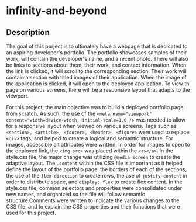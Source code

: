 # infinity-and-beyond

## Description
The goal of this porject is to ultimately have a webpage that is dedicated to an aspiring developer's portfolio. The portfolio showcases samples of their work, will contain the developer's name, and a recent photo. There will also be links to sections about them, their work, and contact information. When the link is clicked, it will scroll to the corresponding section. Their work will contain a section with titled images of their application. When the image of the application is clicked, it will open to the deployed application. To view th page on various screens, there will be a responsive layout that adapts to the viewport. 

For this project, the main objective was to build a deployed portfolio page from scratch. As such, the use of the `<meta name="viewport" content="width=device-width, initial-scale=1.0 />` was needed to allow for a responsive layout when viewed on various screens. Tags such as `<section>, <article>, <footer>, <header>, <figure>` were used to replace `<div>` tags, and helped to create a logical and semantic structure. For images, accessible alt attributes were written. In order for images to open to the deployed link, the `<img src>` was placed within the `<a></a>`. In the style.css file, the major change was utilizing `@media screen` to create the adaptive layout. The `.content` within the CSS file is important as it helped define the layout of the portfolio page: the borders of each of the sections, the use of the `flex-direction` to create rows, the use of `justify-content` in order to distribute space, and `display: flex` to create flex content. In the style.css file, common selectors and properties were consolidated under new names, and organized so the file will follow semantic structure.Comments were written to indicate the various changes to the CSS file, and to explain the CSS properties and their functions that were used for this project. 

